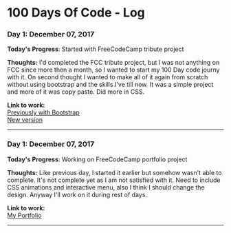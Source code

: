 # 100 Days Of Code - Log

### Day 1: December 07, 2017

**Today's Progress**: Started with FreeCodeCamp tribute project

**Thoughts:** I'd completed the FCC tribute project, but I was not anything on FCC since more then a month, so I wanted to start my 100 Day code journy with it. On second thought I wanted to make all of it again from scratch without using bootstrap and the skills I've till now. It was a simple project and more of it was copy paste. Did more in CSS.

**Link to work:**   
[Previously with Bootstrap](https://codepen.io/vpnydv10year/full/qXGQXo)  
[New version](https://codepen.io/vpnydv10year/full/NwVZEm)

------------------------------

### Day 1: December 07, 2017

**Today's Progress**: Working on FreeCodeCamp portfolio project

**Thoughts:** Like previous day, I started it earlier but somehow wasn't able to complete. It's not complete yet as I am not satisfied with it. Need to include CSS animations and interactive menu, also I think I should change the design. Anyway I'll work on it during rest of days.

**Link to work:**   
[My Portfolio](https://codepen.io/vpnydv10year/full/mMYagO)  

------------------------------
